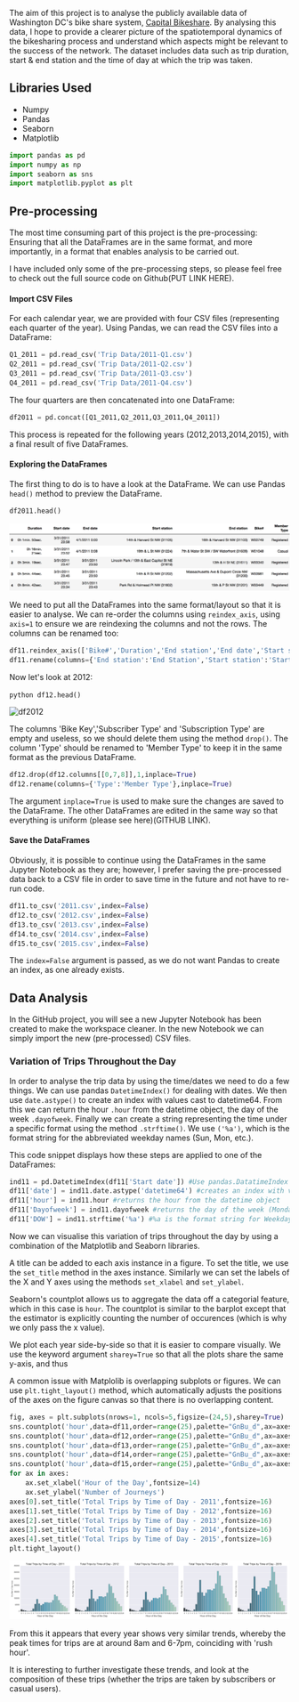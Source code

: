 The aim of this project is to analyse the publicly available data of Washington DC's bike share system, [Capital Bikeshare](https://www.capitalbikeshare.com). By analysing this data, I hope to provide a clearer picture of the spatiotemporal dynamics of the bikesharing process and understand which aspects might be relevant to the success of the network. The dataset includes data such as trip duration, start & end station and the time of day at which the trip was taken.

## Libraries Used

- Numpy
- Pandas
- Seaborn
- Matplotlib

```python
import pandas as pd
import numpy as np
import seaborn as sns
import matplotlib.pyplot as plt
```

## Pre-processing

The most time consuming part of this project is the pre-processing: Ensuring that all the DataFrames are in the same format, and more importantly, in a format that enables analysis to be carried out.

I have included only some of the pre-processing steps, so please feel free to check out the full source code on Github(PUT LINK HERE).

#### Import CSV Files

For each calendar year, we are provided with four CSV files (representing each quarter of the year). Using Pandas, we can read the CSV files into a DataFrame:

```python
Q1_2011 = pd.read_csv('Trip Data/2011-Q1.csv')
Q2_2011 = pd.read_csv('Trip Data/2011-Q2.csv')
Q3_2011 = pd.read_csv('Trip Data/2011-Q3.csv')
Q4_2011 = pd.read_csv('Trip Data/2011-Q4.csv')
```
The four quarters are then concatenated into one DataFrame:

```python
df2011 = pd.concat([Q1_2011,Q2_2011,Q3_2011,Q4_2011])
```
This process is repeated for the following years (2012,2013,2014,2015), with a final result of five DataFrames.

#### Exploring the DataFrames

The first thing to do is to have a look at the DataFrame. We can use Pandas `head()` method to preview the DataFrame.

```python
df2011.head()
```
![df2011](https://github.com/jack-morgan/Personal-Website/raw/gh-pages/Images/df11head.png "2011 DataFrame")

We need to put all the DataFrames into the same format/layout so that it is easier to analyse. We can re-order the columns using `reindex_axis`, using `axis=1` to ensure we are reindexing the columns and not the rows. The columns can be renamed too:

```python
df11.reindex_axis(['Bike#','Duration','End station','End date','Start station','Start date','Member Type'],axis=1)
df11.rename(columns={'End station':'End Station','Start station':'Start Station'},inplace=True)
```
Now let's look at 2012:

```python df12.head()```

![df2012](https://github.com/jack-morgan/Personal-Website/raw/gh-pages/Images/df12head.png "2012 DataFrame")

The columns 'Bike Key','Subscriber Type' and 'Subscription Type' are empty and useless, so we should delete them using the method `drop()`. The column 'Type' should be renamed to 'Member Type' to keep it in the same format as the previous DataFrame.

```python
df12.drop(df12.columns[[0,7,8]],1,inplace=True)
df12.rename(columns={'Type':'Member Type'},inplace=True)
```
The argument `inplace=True` is used to make sure the changes are saved to the DataFrame.
The other DataFrames are edited in the same way so that everything is uniform (please see here)(GITHUB LINK).

#### Save the DataFrames

Obviously, it is possible to continue using the DataFrames in the same Jupyter Notebook as they are; however, I prefer saving the pre-processed data back to a CSV file in order to save time in the future and not have to re-run code. 

```python
df11.to_csv('2011.csv',index=False)
df12.to_csv('2012.csv',index=False)
df13.to_csv('2013.csv',index=False)
df14.to_csv('2014.csv',index=False)
df15.to_csv('2015.csv',index=False)
```
The `index=False` argument is passed, as we do not want Pandas to create an index, as one already exists.

## Data Analysis

In the GitHub project, you will see a new Jupyter Notebook has been created to make the workspace cleaner. In the new Notebook we can simply import the new (pre-processed) CSV files.

### Variation of Trips Throughout the Day

In order to analyse the trip data by using the time/dates we need to do a few things. We can use pandas `DatetimeIndex()` for dealing with dates. We then use `date.astype()` to create an index with values cast to datetime64. From this we can return the hour `.hour` from the datetime object, the day of the week `.dayofweek`. Finally we can create a string representing the time under a specific format using the method `.strftime()`. We use `('%a')`, which is the format string for the abbreviated weekday names (Sun, Mon, etc.).

This code snippet displays how these steps are applied to one of the DataFrames:

```python
ind11 = pd.DatetimeIndex(df11['Start date']) #Use pandas.DatatimeIndex class for dealing with dates
df11['date'] = ind11.date.astype('datetime64') #creates an index with values cast to dtypes
df11['hour'] = ind11.hour #returns the hour from the datetime object
df11['Dayofweek'] = ind11.dayofweek #returns the day of the week (Monday = 0, Sunday = 6)
df11['DOW'] = ind11.strftime('%a') #%a is the format string for Weekday Abbreviated name (Sun,Mon, etc.)
```
Now we can visualise this variation of trips throughout the day by using a combination of the Matplotlib and Seaborn libraries.  

A title can be added to each axis instance in a figure. To set the title, we use the `set_title` method in the axes instance. Similarly we can set the labels of the X and Y axes using the methods `set_xlabel` and `set_ylabel`.

Seaborn's countplot allows us to aggregate the data off a categorial feature, which in this case is `hour`. The countplot is similar to the barplot except that the estimator is explicitly counting the number of occurences (which is why we only pass the x value).

We plot each year side-by-side so that it is easier to compare visually. We use the keyword argument `sharey=True` so that all the plots share the same y-axis, and thus 

A common issue with Matplolib is overlapping subplots or figures. We can use `plt.tight_layout()` method, which automatically adjusts the positions of the axes on the figure canvas so that there is no overlapping content.



```python
fig, axes = plt.subplots(nrows=1, ncols=5,figsize=(24,5),sharey=True)
sns.countplot('hour',data=df11,order=range(25),palette="GnBu_d",ax=axes[0])
sns.countplot('hour',data=df12,order=range(25),palette="GnBu_d",ax=axes[1])
sns.countplot('hour',data=df13,order=range(25),palette="GnBu_d",ax=axes[2])
sns.countplot('hour',data=df14,order=range(25),palette="GnBu_d",ax=axes[3])
sns.countplot('hour',data=df15,order=range(25),palette="GnBu_d",ax=axes[4])
for ax in axes:
    ax.set_xlabel('Hour of the Day',fontsize=14)
    ax.set_ylabel('Number of Journeys')
axes[0].set_title('Total Trips by Time of Day - 2011',fontsize=16)
axes[1].set_title('Total Trips by Time of Day - 2012',fontsize=16)
axes[2].set_title('Total Trips by Time of Day - 2013',fontsize=16)
axes[3].set_title('Total Trips by Time of Day - 2014',fontsize=16)
axes[4].set_title('Total Trips by Time of Day - 2015',fontsize=16)
plt.tight_layout()
```

![Totaltrips](https://github.com/jack-morgan/Personal-Website/raw/gh-pages/Images/Tripsbytimeofday.png "Timeofdaytrips")

From this it appears that every year shows very similar trends, whereby the peak times for trips are at around 8am and 6-7pm, coinciding with 'rush hour'.

It is interesting to further investigate these trends, and look at the composition of these trips (whether the trips are taken by subscribers or casual users).


